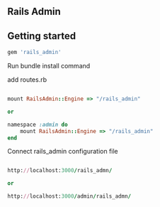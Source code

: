 ## Rails Admin

## Getting started   

```ruby
gem 'rails_admin'

```

Run bundle install command


add routes.rb

```ruby

mount RailsAdmin::Engine => "/rails_admin"

or

namespace :admin do
	mount RailsAdmin::Engine => "/rails_admin"
end

```


Connect rails_admin configuration file

```ruby

http://localhost:3000/rails_admn/

or

http://localhost:3000/admin/rails_admn/

```